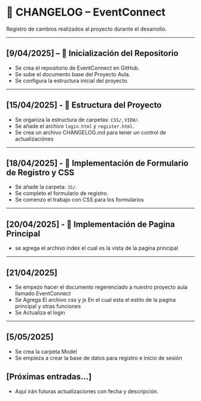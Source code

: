 # 📓 CHANGELOG – EventConnect

Registro de cambios realizados al proyecto durante el desarrollo.

---

## [9/04/2025] – 📁 Inicialización del Repositorio
- Se crea el repositorio de EventConnect en GitHub.
- Se sube el documento base del Proyecto Aula.
- Se configura la estructura inicial del proyecto.

---

## [15/04/2025] - 🧱 Estructura del Proyecto
- Se organiza la estructura de carpetas: `CSS/`, `VIEW/`.
- Se añade el archivo `login.html` y `register.html`.
- Se crea un archivo CHANGELOG.md para tener un control de actualizaciónes

---

## [18/04/2025] - 🎨 Implementación de Formulario de Registro y CSS
- Se añade la carpeta: `JS/`.
- Se completo el formulario de registro.
- Se comenzo el trabajo con CSS para los formularios

---

## [20/04/2025] - 🎨 Implementación de Pagina Principal
- se agrega el archivo index el cual es la vista de la pagina principal

---

## [21/04/2025] 
-  Se empezo hacer el documento regerenciado a nuestro proyecto aula llamado EventConnect
- Se Agrega El archivo css y js En el cual esta el estilo de la pagina principal y otras funciones
- Se Actualiza el login

---

## [5/05/2025] 
- Se crea la carpeta Model
- Se empieza a crear la base de datos para registro e inicio de sesión

## [Próximas entradas...]
- Aquí irán futuras actualizaciones con fecha y descripción.
